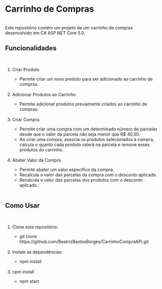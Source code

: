 # Carrinho de Compras
<br>
Este repositório contém um projeto de um carrinho de compras desenvolvido em C# ASP.NET Core 5.0.
<br>

## Funcionalidades
<br>
<ol>
  <li>Criar Produto</li>
  <ul>
    <li>Permite criar um novo produto para ser adicionado ao carrinho de compras.</li>
  </ul>
  <br>
  
  <li>Adicionar Produtos ao Carrinho</li>
  <ul>
    <li>Permite adicionar produtos previamente criados ao carrinho de compras.</li>
  </ul>
  <br>
  
  <li>Criar Compra</li>
  <ul>
    <li>Permite criar uma compra com um determinado número de parcelas desde que o valor da parcela não seja menor que R$ 40,00.</li>
    <li>Ao criar uma compra, associa os produtos selecionados à compra, calcula o quanto cada produto valerá na parcela e remove esses produtos do carrinho.</li>
  </ul>
  <br>
  
  <li>Abater Valor da Compra</li>
  <ul>
    <li>Permite abater um valor específico da compra.</li>
    <li>Recalcula o valor das parcelas da compra com o desconto aplicado.</li>
    <li>Recalcula o valor das parcelas dos produtos com o desconto aplicado.</li>
  </ul>
  <br>
</ol>

## Como Usar
<br>
<ol>
  <li>Clone este repositório:</li>
  <ul>
    <li>git clone https://github.com/BeatrizBastosBorges/CarrinhoCompraAPI.git</li>
  </ul>
  <br>

  <li>Instale as dependências:</li>
  <ul>
    <li>npm install</li>
  </ul>
  <br>

  <li>npm install</li>
  <ul>
    <li>npm start</li>
  </ul>
  <br>
</ol>
